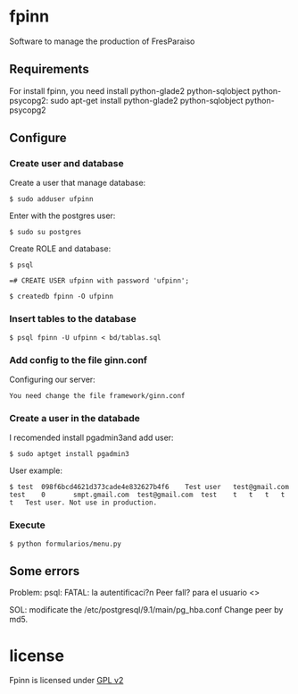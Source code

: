 # fpinn

Software to manage the production of FresParaiso


## Requirements

For install fpinn, you need install python-glade2 python-sqlobject python-psycopg2:
    sudo apt-get install python-glade2 python-sqlobject python-psycopg2

## Configure

### Create user and database

Create a user that manage database:

    $ sudo adduser ufpinn

Enter with the postgres user:

    $ sudo su postgres

Create ROLE and database:

    $ psql

    =# CREATE USER ufpinn with password 'ufpinn';

    $ createdb fpinn -O ufpinn


### Insert tables to the database

    $ psql fpinn -U ufpinn < bd/tablas.sql

### Add config to the file ginn.conf

Configuring our server:

    You need change the file framework/ginn.conf

### Create a user in the databade

I recomended install pgadmin3and add user:

    $ sudo aptget install pgadmin3

User example:

    $ test  098f6bcd4621d373cade4e832627b4f6    Test user   test@gmail.com  test    0       smpt.gmail.com  test@gmail.com  test    t   t   t   t   t   Test user. Not use in production.

### Execute

    $ python formularios/menu.py

## Some errors

Problem: psql: FATAL:  la autentificaci?n Peer fall? para el usuario <<ufpinn>>

SOL: modificate the /etc/postgresql/9.1/main/pg\_hba.conf Change peer by md5.

# license

Fpinn is licensed under [GPL v2](http://www.gnu.org/licenses/gpl-2.0.html)
